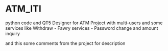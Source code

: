 # ATM_ITI
python code and QT5 Designer for ATM Project with  multi-users and some services like Withdraw - Fawry services  - Password change and amount inquiry


and this some comments from the project for description 
